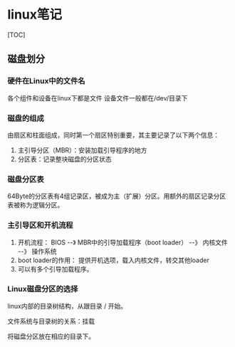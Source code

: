 # linux笔记

[TOC]

## 磁盘划分

### 硬件在Linux中的文件名

各个组件和设备在linux下都是文件
设备文件一般都在/dev/目录下

### 磁盘的组成

由扇区和柱面组成，同时第一个扇区特别重要，其主要记录了以下两个信息：
1. 主引导分区（MBR）：安装加载引导程序的地方
2. 分区表：记录整块磁盘的分区状态

### 磁盘分区表

64Byte的分区表有4组记录区，被成为主（扩展）分区。用额外的扇区记录分区表被称为逻辑分区。

### 主引导区和开机流程

1. 开机流程：  BIOS --》 MBR中的引导加载程序（boot  loader） --》 内核文件 --》 操作系统
2. boot loader的作用： 提供开机选项，载入内核文件，转交其他loader
3. 可以有多个引导加载程序。

### Linux磁盘分区的选择

linux内部的目录树结构，从跟目录 / 开始。

文件系统与目录树的关系：挂载

将磁盘分区放在相应的目录下。